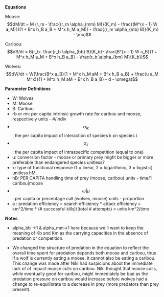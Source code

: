 **Equations**

Moose:
$$dM/dt = M (r_m - \frac{(r_m \alpha_{mm} M)}{K_m} - \frac{(M^{x - 1} W a_M)}{(1 + B^x h_B a_B + M^x h_M a_M)} - \frac{(r_m \alpha_{mb} B)}{K_m} - \mu)$$

Caribou:
$$dB/dt = B(r_b- \frac{r_b \alpha_{bb} B}{K_b}- \frac{B^{x - 1} W a_B}{1 + M^x h_M a_M + B^x h_B a_B} - \frac{r_b \alpha_{bm}  M}{K_b})$$

Wolves:
$$dW/dt = W(\frac{B^x a_B}{1 + M^x h_M aM + B^x h_B a_B} + \frac{u a_M M^x)}{1 + M^x h_M aM + B^x h_B a_B} - d - \omega)$$

**Parameter Definitions**

+ W: Wolves
+ M: Moose 
+ B: Caribou
+ rb or rm: per capita intrinsic growth rate for caribou and moose, respectively units - #/indiv
+ $$\alpha_{ik}$$: the per capita impact of interaction of species k on species i  
+ $$\alpha_{ii}$$: the per capita impact of intraspecific competition (equal to one)
+ u: conversion factor - moose or primary prey might be bigger or more preferable than endangered species unitless?
+ x: type of functional response (1 = linear, 2 = logarithmic, 3 = logistic)  unitless
hM.
+ hB: PER CAPITA handling time of prey (moose, caribou) units - time/1 caribou|moose
+ $$\omega | \mu$$: per capita or percentage cull (wolves, moose) units - proportion
+ a :  predation efficiency = search efficiency * attack efficiency = km^2/time * (# successful kills)/(total # attempts) = units  km^2/time

**Notes**

+ alpha_bb ->1 & alpha_mm->1 here because we'll want to keep the meaning of Kb and Km as the carrying capacities in the absence of predation or competition.

+ We changed the structure of predation in the equation to reflect the overall time spent for predation depends both moose and caribou, thus if a wolf is currently eating a moose,  it cannot also be eating a caribou. This change was made after Niki had suspicions about the immediate lack of of impact moose culls on caribou. Niki thought that moose culls, while eventually good for caribou, might immediately be bad as the predation pressure on caribou would increase before wolves had a change to re-equilibrate to a decrease in prey (more predators than prey present).

